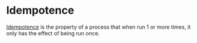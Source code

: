 # Idempotence

[Idempotence](https://en.wikipedia.org/wiki/Idempotence) is the property of a process that when run 1 or more times, it only has the effect of being run once.

